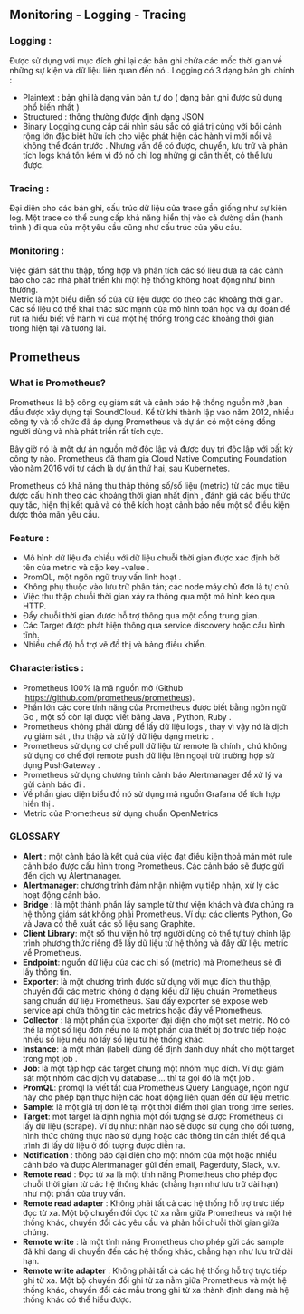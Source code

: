 
## Monitoring - Logging - Tracing 

### Logging :

Được sử dụng với mục đích ghi lại các  bản ghi chứa các mốc thời gian về những sự kiện và dữ liệu liên quan đến nó .
Logging có 3 dạng bản ghi chính :
- Plaintext : bản ghi là dạng văn bản tự do  ( dạng bản ghi được sử dụng phổ biến nhất )
- Structured : thông thường được định dạng JSON 
- Binary 
Logging cung cấp cái nhìn sâu sắc có giá trị cùng với bối cảnh rộng lớn  đặc biệt hữu ích cho việc phát hiện các hành vi mới nổi và không thể đoán trước . Nhưng vấn đề có được, chuyển, lưu trữ và phân tích logs khá tốn kém vì đó nó chỉ log những gì cần thiết, có thể lưu được.

### Tracing :

Đại diện cho các bản ghi, cấu trúc dữ liệu của trace gần giống như sự kiện log. Một trace có thể cung cấp khả năng hiển thị vào cả đường dẫn (hành trình ) đi qua của một yêu cầu cũng như cấu trúc của yêu cầu.

### Monitoring :

Việc giám sát thu thập, tổng hợp và phân tích các số liệu đưa ra các cảnh báo cho các nhà phát triển khi một hệ thống không hoạt động như bình thường.  
Metric là một biểu diễn số của dữ liệu được đo theo các khoảng thời gian. Các số liệu có thể khai thác sức mạnh của mô hình toán học và dự đoán để rút ra hiểu biết về hành vi của một hệ thống trong các khoảng thời gian trong hiện tại và tương lai.

## Prometheus 

### What is Prometheus?

Prometheus là bộ công cụ giám sát và cảnh báo hệ thống nguồn mở ,ban đầu được xây dựng tại SoundCloud. Kể từ khi thành lập vào năm 2012, nhiều công ty và tổ chức đã áp dụng Prometheus và dự án có một cộng đồng người dùng và nhà phát triển rất tích cực. 

Bây giờ nó là một dự án nguồn mở độc lập và được duy trì độc lập với bất kỳ công ty nào. Prometheus đã tham gia Cloud Native Computing Foundation vào năm 2016 với tư cách là dự án thứ hai, sau Kubernetes.

Prometheus có khả năng thu thâp thông số/số liệu (metric) từ các mục tiêu được cấu hình theo các khoảng thời gian nhất định , đánh giá các biểu thức quy tắc, hiện thị kết quả và có thể kích hoạt cảnh báo nếu một số điều kiện được thỏa mãn yêu cầu.

### Feature :

- Mô hình dữ liệu đa chiều với dữ liệu chuỗi thời gian được xác định bởi tên của metric và cặp key -value .
- PromQL, một ngôn ngữ truy vấn linh hoạt .
- Không phụ thuộc vào lưu trữ phân tán; các node máy chủ đơn là tự chủ.
- Việc thu thập chuỗi thời gian xảy ra thông qua một mô hình kéo qua HTTP.
- Đẩy chuỗi thời gian được hỗ trợ thông qua một cổng trung gian.
- Các Target được phát hiện thông qua service discovery hoặc cấu hình tĩnh.
- Nhiều chế độ hỗ trợ vẽ đồ thị và bảng điều khiển.

### Characteristics :

- Prometheus 100% là mã nguồn mở (Github :https://github.com/prometheus/prometheus).
- Phần lớn các core tính năng của Prometheus được biết bằng ngôn ngữ Go , một số còn lại được viết bằng Java , Python, Ruby .
- Prometheus không phải dùng để lấy dữ liệu logs , thay vì vậy nó là dịch vụ giám sát , thu thập và xử lý dữ liệu dạng metric .
- Prometheus sử dụng cơ chế pull dữ liệu từ remote là chính , chứ không sử dụng cơ chế đợi remote push dữ liệu lên ngoại trừ trường hợp sử dụng PushGateway .
- Prometheus sử dụng chương trình cảnh báo Alertmanager để xử lý và gửi cảnh báo đi .
- Về phần giao diện biểu đồ nó sử dụng mã nguồn Grafana để tích hợp hiển thị .
- Metric của Prometheus sử dụng chuẩn OpenMetrics 

 ### GLOSSARY

-  **Alert** : một cảnh báo là kết quả của việc đạt điều kiện thoả mãn một rule cảnh báo được cấu hình trong Prometheus. Các cảnh báo sẽ được gửi đến dịch vụ Alertmanager. 
- **Alertmanager**: chương trình đảm nhận nhiệm vụ tiếp nhận, xử lý các hoạt động cảnh báo.
- **Bridge** : là một thành phần lấy sample từ thư viện khách và đưa chúng ra hệ thống giám sát không phải Prometheus. Ví dụ: các clients Python, Go và Java có thể xuất các số liệu sang Graphite.
-  **Client Library**: một số thư viện hỗ trợ người dùng có thể tự tuỳ chỉnh lập trình phương thức riêng để lấy dữ liệu từ hệ thống và đẩy dữ liệu metric về Prometheus. 
- **Endpoint**: nguồn dữ liệu của các chỉ số (metric) mà Prometheus sẽ đi lấy thông tin. 
- **Exporter**:  là một chương trình được sử dụng với mục đích thu thập, chuyển đổi các metric không ở dạng kiểu dữ liệu chuẩn Prometheus sang chuẩn dữ liệu Prometheus. Sau đấy exporter sẽ expose web service api chứa thông tin các metrics hoặc đẩy về Prometheus. 
- **Collector** : là một phần của Exporter đại diện cho một set metric. Nó có thể là một số liệu đơn nếu nó là một phần của thiết bị đo trực tiếp hoặc nhiều số liệu nếu nó lấy số liệu từ hệ thống khác.
- **Instance**: là một nhãn (label) dùng để định danh duy nhất cho một target trong một job .
-  **Job**: là một tập hợp các target chung một nhóm mục đích. Ví dụ: giám sát một nhóm các dịch vụ database,… thì ta gọi đó là một job . 
- **PromQL**: promql là viết tắt của Prometheus Query Language, ngôn ngữ này cho phép bạn thực hiện các hoạt động liên quan đến dữ liệu metric.
-  **Sample**: là một giá trị đơn lẻ tại một thời điểm thời gian trong time series. 
- **Target**: một target là định nghĩa một đối tượng sẽ được Prometheus đi lấy dữ liệu (scrape). Ví dụ như: nhãn nào sẽ được sử dụng cho đối tượng, hình thức chứng thực nào sử dụng hoặc các thông tin cần thiết để quá trình đi lấy dữ liệu ở đối tượng được diễn ra.
- **Notification** : thông báo đại diện cho một nhóm  của một hoặc nhiều cảnh báo và được Alertmanager gửi đến email, Pagerduty, Slack, v.v.
- **Remote read** : Đọc từ xa là một tính năng Prometheus cho phép đọc chuỗi thời gian từ các hệ thống khác (chẳng hạn như lưu trữ dài hạn) như một phần của truy vấn.
- **Remote read adapter** : Không phải tất cả các hệ thống hỗ trợ trực tiếp đọc từ xa. Một bộ chuyển đổi đọc từ xa nằm giữa Prometheus và một hệ thống khác, chuyển đổi các yêu cầu và phản hồi chuỗi thời gian giữa chúng.
- **Remote write** : là một tính năng Prometheus cho phép gửi các sample đã   khi đang di chuyển đến các hệ thống khác, chẳng hạn như lưu trữ dài hạn.
- **Remote write adapter** : Không phải tất cả các hệ thống hỗ trợ trực tiếp ghi từ xa. Một bộ chuyển đổi ghi từ xa nằm giữa Prometheus và một hệ thống khác, chuyển đổi các mẫu trong ghi từ xa thành định dạng mà hệ thống khác có thể hiểu được.
 

 
